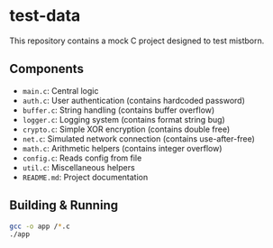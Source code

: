 # test-data
This repository contains a mock C project designed to test mistborn.

## Components

- `main.c`: Central logic
- `auth.c`: User authentication (contains hardcoded password)
- `buffer.c`: String handling (contains buffer overflow)
- `logger.c`: Logging system (contains format string bug)
- `crypto.c`: Simple XOR encryption (contains double free)
- `net.c`: Simulated network connection (contains use-after-free)
- `math.c`: Arithmetic helpers (contains integer overflow)
- `config.c`: Reads config from file
- `util.c`: Miscellaneous helpers
- `README.md`: Project documentation

## Building & Running
```bash
gcc -o app /*.c
./app
